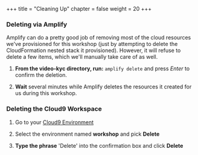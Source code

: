 +++
title = "Cleaning Up"
chapter = false
weight = 20
+++

### Deleting via Amplify

Amplify can do a pretty good job of removing most of the cloud resources we've provisioned for this workshop (just by attempting to delete the CloudFormation nested stack it provisioned). However, it will refuse to delete a few items, which we'll manually take care of as well.

1. **From the video-kyc directory, run:** `amplify delete` and press *Enter* to confirm the deletion.

2. **Wait** several minutes while Amplify deletes the resources it created for us during this workshop.

### Deleting the Cloud9 Workspace

1. Go to your [Cloud9 Environment](https://ap-south-1.console.aws.amazon.com/cloud9/home?region=ap-south-1)

2. Select the environment named **workshop** and pick **Delete**

3. **Type the phrase** 'Delete' into the confirmation box and click **Delete**

